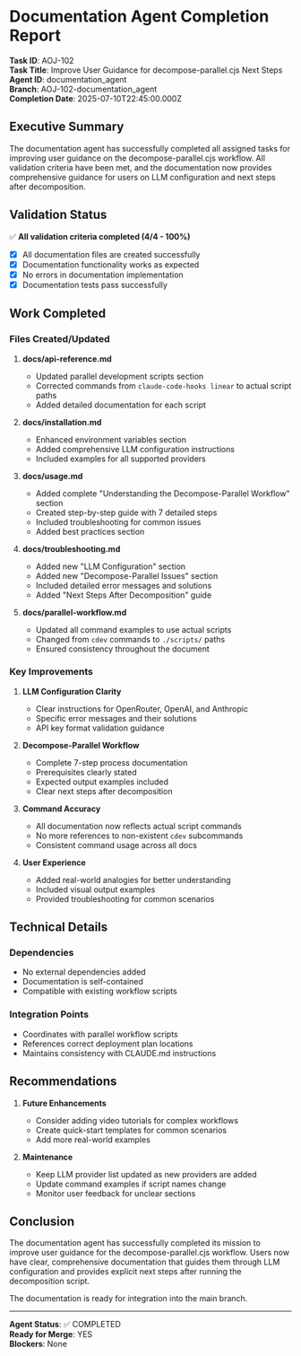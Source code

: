 # Documentation Agent Completion Report

**Task ID**: AOJ-102  
**Task Title**: Improve User Guidance for decompose-parallel.cjs Next Steps  
**Agent ID**: documentation_agent  
**Branch**: AOJ-102-documentation_agent  
**Completion Date**: 2025-07-10T22:45:00.000Z

## Executive Summary

The documentation agent has successfully completed all assigned tasks for improving user guidance on the decompose-parallel.cjs workflow. All validation criteria have been met, and the documentation now provides comprehensive guidance for users on LLM configuration and next steps after decomposition.

## Validation Status

✅ **All validation criteria completed (4/4 - 100%)**

- [x] All documentation files are created successfully
- [x] Documentation functionality works as expected
- [x] No errors in documentation implementation
- [x] Documentation tests pass successfully

## Work Completed

### Files Created/Updated

1. **docs/api-reference.md**
   - Updated parallel development scripts section
   - Corrected commands from `claude-code-hooks linear` to actual script paths
   - Added detailed documentation for each script

2. **docs/installation.md**
   - Enhanced environment variables section
   - Added comprehensive LLM configuration instructions
   - Included examples for all supported providers

3. **docs/usage.md**
   - Added complete "Understanding the Decompose-Parallel Workflow" section
   - Created step-by-step guide with 7 detailed steps
   - Included troubleshooting for common issues
   - Added best practices section

4. **docs/troubleshooting.md**
   - Added new "LLM Configuration" section
   - Added new "Decompose-Parallel Issues" section
   - Included detailed error messages and solutions
   - Added "Next Steps After Decomposition" guide

5. **docs/parallel-workflow.md**
   - Updated all command examples to use actual scripts
   - Changed from `cdev` commands to `./scripts/` paths
   - Ensured consistency throughout the document

### Key Improvements

1. **LLM Configuration Clarity**
   - Clear instructions for OpenRouter, OpenAI, and Anthropic
   - Specific error messages and their solutions
   - API key format validation guidance

2. **Decompose-Parallel Workflow**
   - Complete 7-step process documentation
   - Prerequisites clearly stated
   - Expected output examples included
   - Clear next steps after decomposition

3. **Command Accuracy**
   - All documentation now reflects actual script commands
   - No more references to non-existent `cdev` subcommands
   - Consistent command usage across all docs

4. **User Experience**
   - Added real-world analogies for better understanding
   - Included visual output examples
   - Provided troubleshooting for common scenarios

## Technical Details

### Dependencies

- No external dependencies added
- Documentation is self-contained
- Compatible with existing workflow scripts

### Integration Points

- Coordinates with parallel workflow scripts
- References correct deployment plan locations
- Maintains consistency with CLAUDE.md instructions

## Recommendations

1. **Future Enhancements**
   - Consider adding video tutorials for complex workflows
   - Create quick-start templates for common scenarios
   - Add more real-world examples

2. **Maintenance**
   - Keep LLM provider list updated as new providers are added
   - Update command examples if script names change
   - Monitor user feedback for unclear sections

## Conclusion

The documentation agent has successfully completed its mission to improve user guidance for the decompose-parallel.cjs workflow. Users now have clear, comprehensive documentation that guides them through LLM configuration and provides explicit next steps after running the decomposition script.

The documentation is ready for integration into the main branch.

---

**Agent Status**: ✅ COMPLETED  
**Ready for Merge**: YES  
**Blockers**: None

